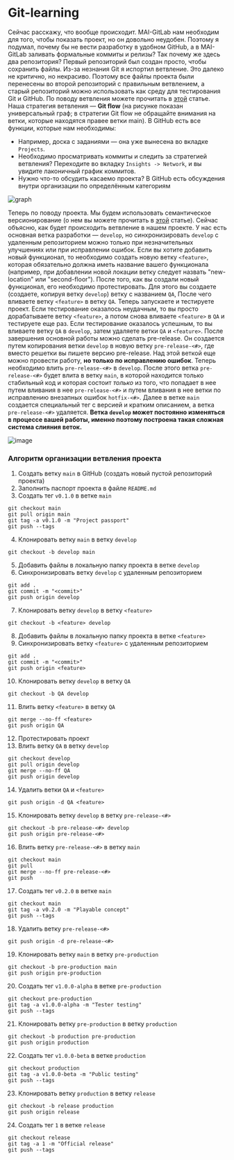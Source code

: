 # Git-learning
Сейчас расскажу, что вообще происходит.
MAI-GitLab нам необходим для того, чтобы показать проект, но он довольно неудобен. Поэтому я подумал, почему бы не вести разработку в удобном GitHub, а в MAI-GitLab заливать формальные коммиты и релизы?
Так почему же здесь два репозитория?
Первый репозиторий был создан просто, чтобы сохранить файлы. Из-за незнания Git я испортил ветвление. Это далеко не критично, но некрасиво. Поэтому все файлы проекта были перенесены во второй репозиторий с правильным ветвлением, а старый репозиторий можно использовать как среду для тестирования Git и GitHub. По поводу ветвления можете прочитать в [этой](https://byurrer.ru/git-workflow) статье. Наша стратегия ветвления — **Git flow** (на рисунке показан универсальный граф; в стратегии Git flow не обращайте внимания на ветки, которые находятся правее ветки main).
В GitHub есть все функции, которые нам необходимы:

- Например, доска с заданиями — она уже вынесена во вкладке `Projects`.
- Необходимо просматривать коммиты и следить за стратегией ветвления? Переходите во вкладку `Insights -> Network`, и вы увидите лаконичный график коммитов.
- Нужно что-то обсудить касаемо проекта? В GitHub есть обсуждения внутри организации по определённым категориям

![graph](https://user-images.githubusercontent.com/93484137/235647635-c4464bb3-fef6-4dc4-a233-3eeebbc02750.png)

Теперь по поводу проекта. Мы будем использовать семантическое версионирование (о нем вы можете прочитать в [этой](https://semver.org/lang/ru/) статье). Сейчас объясню, как будет происходить ветвление в нашем проекте. У нас есть основная ветка разработки — `develop`, но синхронизировать `develop` с удаленным репозиторием можно только при незначительных улучшениях или при исправлении ошибок. Если вы хотите добавить новый функционал, то необходимо создать новую ветку `<feature>`, которая обязательно должна иметь название вашего функционала (например, при добавлении новой локации ветку следует назвать "new-location" или "second-floor"). После того, как вы создали новый функционал, его необходимо протестировать. Для этого вы создаете (создаете, копируя ветку `develop`) ветку с названием `QA`, После чего вливаете ветку `<feature>` в ветку `QA`. Теперь запускаете и тестируете проект. Если тестирование оказалось неудачным, то вы просто дорабатываете ветку `<feature>`, а потом снова вливаете `<feature>` в `QA` и тестируете еще раз. Если тестирование оказалось успешным, то вы вливаете ветку `QA` в `develop`, затем удаляете ветки `QA` и `<feature>`. После завершения основной работы можно сделать pre-release. Он создается путем копирования ветки `develop` в новую ветку `pre-release-<#>`, где вместо решетки вы пишете версию pre-release. Над этой веткой еще можно провести работу, **но только по исправлению ошибок**. Теперь необходимо влить `pre-release-<#>` в `develop`. После этого ветка `pre-release-<#>` будет влита в ветку `main`, в которой находится только стабильный код и которая состоит _только_ из того, что попадает в нее путем вливания в нее `pre-release-<#>` и путем вливания в нее ветки по исправлению внезапных ошибок `hotfix-<#>`. Далее в ветке `main` создается специальный тег с версией и кратким описанием, а ветка `pre-release-<#>` удаляется. **Ветка `develop` может постоянно изменяться в процессе вашей работы, именно поэтому построена такая сложная система слияния веток.**

![image](https://user-images.githubusercontent.com/93484137/235672297-6de68d5d-3e7b-4e6e-8a7c-4cc50cc4de95.png)

### **Алгоритм организации ветвления проекта**

1. Создать ветку `main` в GitHub (создать новый пустой репозиторий проекта)
2. Заполнить паспорт проекта в файле `README.md`
3. Создать тег `v0.1.0` в ветке `main`
```
git checkout main
git pull origin main
git tag -a v0.1.0 -m "Project passport"
git push --tags
```
4. Клонировать ветку `main` в ветку `develop`
```
git checkout -b develop main
```
5. Добавить файлы в локальную папку проекта в ветке `develop`
6. Синхронизировать ветку `develop` с удаленным репозиторием
```
git add .
git commit -m "<commit>"
git push origin develop
```
7. Клонировать ветку `develop` в ветку `<feature>`
```
git checkout -b <feature> develop
```
8. Добавить файлы в локальную папку проекта в ветке `<feature>`
9. Синхронизировать ветку `<feature>` с удаленным репозиторием
```
git add .
git commit -m "<commit>"
git push origin <feature>
```
10. Клонировать ветку `develop` в ветку `QA`
```
git checkout -b QA develop
```
11. Влить ветку `<feature>` в ветку `QA`
```
git merge --no-ff <feature>
git push origin QA
```
12. Протестировать проект
13. Влить ветку `QA` в ветку `develop`
```
git checkout develop
git pull origin develop
git merge --no-ff QA
git push origin develop
```
14. Удалить ветки `QA` и `<feature>`
```
git push origin -d QA <feature>
```
15. Клонировать ветку `develop` в ветку `pre-release-<#>`
```
git checkout -b pre-release-<#> develop
git push origin pre-release-<#>
```
16. Влить ветку `pre-release-<#>` в ветку `main`
```
git checkout main
git pull
git merge --no-ff pre-release-<#>
git push
```
17. Создать тег `v0.2.0` в ветке `main`
```
git checkout main
git tag -a v0.2.0 -m "Playable concept"
git push --tags
```
18. Удалить ветку `pre-release-<#>`
```
git push origin -d pre-release-<#>
```
19. Клонировать ветку `main` в ветку `pre-production`
```
git checkout -b pre-production main
git push origin pre-production
```
20. Создать тег `v1.0.0-alpha` в ветке `pre-production`
```
git checkout pre-production
git tag -a v1.0.0-alpha -m "Tester testing"
git push --tags
```
21. Клонировать ветку `pre-production` в ветку `production`
```
git checkout -b production pre-production
git push origin production
```
22. Создать тег `v1.0.0-beta` в ветке `production`
```
git checkout production
git tag -a v1.0.0-beta -m "Public testing"
git push --tags
```
23. Клонировать ветку `production` в ветку `release`
```
git checkout -b release production
git push origin release
```
24. Создать тег `1` в ветке `release`
```
git checkout release
git tag -a 1 -m "Official release"
git push --tags
```
